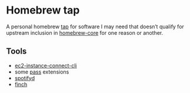 # Homebrew tap

A personal homebrew [tap](https://docs.brew.sh/Taps) for software I may need
that doesn’t qualify for upstream inclusion in
[homebrew-core](https://github.com/Homebrew/homebrew-core) for one reason or another.

## Tools

- [ec2-instance-connect-cli](https://github.com/aws/aws-ec2-instance-connect-cli)
- some [pass](https://www.passwordstore.org/) extensions
- [spotifyd](https://github.com/Spotifyd/spotifyd)
- [finch](https://github.com/runfinch/finch)
